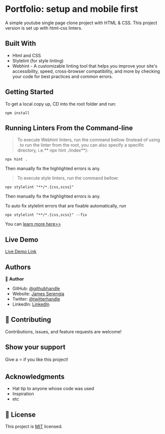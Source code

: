 # Portfolio: setup and mobile first

A simple youtube single page clone project with HTML & CSS. This project version is set up with html-css linters.

## Built With

- Html and CSS
- Stylelint (for style linting)
- Webhint - A customizable linting tool that helps you improve your site's accessibility, speed, cross-browser compatibility, and more by checking your code for best practices and common errors.

## Getting Started

To get a local copy up, CD into the root folder and run:

```
npm install
```

## Running Linters From the Command-line

> To execute Webhint linters, run the command bellow (Instead of using . to run the linter from the root, you can also specify a specific directory, i.e.** npx hint ./index**):

```
npx hint .
```

Then manually fix the highlighted errors is any.

> To execute style linters, run the command bellow:

```
npx stylelint "**/*.{css,scss}"
```

Then manually fix the highlighted errors is any.

To auto fix stylelint errors that are fixable automatically, run

```
npx stylelint "**/*.{css,scss}" --fix
```

You can [ learn more here>>](https://stylelint.io/user-guide/usage/cli/#autofixing-errors)

## Live Demo

[Live Demo Link](https://serengia.github.io/youtube-single-page-layout-with-css-grid/)

## Authors

👤 **Author**

- GitHub: [@githubhandle](https://github.com/serengia)
- Website: [James Serengia](https://jamesserengia.com/)
- Twitter: [@twitterhandle](https://twitter.com/jamesserengia)
- LinkedIn: [LinkedIn](https://linkedin.com/in/james-serengia)

## 🤝 Contributing

Contributions, issues, and feature requests are welcome!

## Show your support

Give a ⭐️ if you like this project!

## Acknowledgments

- Hat tip to anyone whose code was used
- Inspiration
- etc

## 📝 License

This project is [MIT](./LICENSE.txt) licensed.
